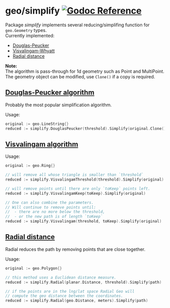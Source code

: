 # geo/simplify [![Godoc Reference](https://pkg.go.dev/badge/github.com/pchchv/geo)](https://pkg.go.dev/github.com/pchchv/geo/simplify)

Package *simplify* implements several reducing/simplifing function for `geo.Geometry` types.   
Currently implemented:
 - [Douglas-Peucker](#dp)
 - [Visvalingam-Whyatt](#vis)
 - [Radial distance](#radial)

**Note:**   
The algorithm is pass-through for 1d geometry such as Point and MultiPoint.  
The geometry object can be modified, use `Clone()` if a copy is required.

## <a name="dp"></a>[Douglas-Peucker algorithm](http://en.wikipedia.org/wiki/Ramer%E2%80%93Douglas%E2%80%93Peucker_algorithm)

Probably the most popular simplification algorithm.

Usage:
```go
original := geo.LineString{}
reduced := simplify.DouglasPeucker(threshold).Simplify(original.Clone())
```

## <a name="vis"></a>[Visvalingam algorithm](https://en.wikipedia.org/wiki/Visvalingam%E2%80%93Whyatt_algorithm)

Usage:

```go
original := geo.Ring{}

// will remove all whose triangle is smaller than `threshold`
reduced := simplify.VisvalingamThreshold(threshold).Simplify(original)

// will remove points until there are only `toKeep` points left.
reduced := simplify.VisvalingamKeep(toKeep).Simplify(original)

// One can also combine the parameters.
// Will continue to remove points until:
//  - there are no more below the threshold,
//  - or the new path is of length `toKeep`
reduced := simplify.Visvalingam(threshold, toKeep).Simplify(original)
```

## <a name="radial"></a>[Radial distance](http://psimpl.sourceforge.net/radial-distance.html)

Radial reduces the path by removing points that are close together.

Usage:

```go
original := geo.Polygon{}

// this method uses a Euclidean distance measure.
reduced := simplify.Radial(planar.Distance, threshold).Simplify(path)

// if the points are in the lng/lat space Radial Geo will
// compute the geo distance between the coordinates.
reduced := simplify.Radial(geo.Distance, meters).Simplify(path)
```